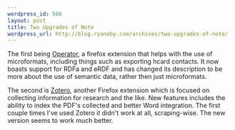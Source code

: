 ```yaml
--- 
wordpress_id: 560
layout: post
title: Two Upgrades of Note
wordpress_url: http://blog.ryaneby.com/archives/two-upgrades-of-note/
---
```

The first being <a href="http://www.kaply.com/weblog/operator">Operator</a>, a firefox extension that helps with the use of microformats, including things such as exporting hcard contacts. It now boasts support for RDFa and eRDF and has changed its description to be more about the use of semantic data, rather then just microformats.

The second is <a href="http://www.zotero.org/">Zotero</a>, another Firefox extension which is focused on collecting information for research and the like. New features includes the ability to index the PDF's collected and better Word integration. The first couple times I've used Zotero it didn't work at all, scraping-wise. The new version seems to work much better.
